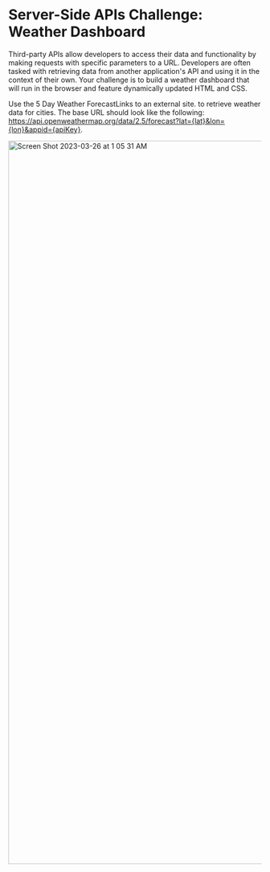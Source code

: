 # Server-Side APIs Challenge: Weather Dashboard

Third-party APIs allow developers to access their data and functionality by making requests with specific parameters to a URL. Developers are often tasked with retrieving data from another application's API and using it in the context of their own. Your challenge is to build a weather dashboard that will run in the browser and feature dynamically updated HTML and CSS.

Use the 5 Day Weather ForecastLinks to an external site. to retrieve weather data for cities. The base URL should look like the following: https://api.openweathermap.org/data/2.5/forecast?lat={lat}&lon={lon}&appid={apiKey}. 

<img width="1440" alt="Screen Shot 2023-03-26 at 1 05 31 AM" src="https://user-images.githubusercontent.com/118951775/227758438-033c7476-e755-4711-b1bf-9ae088a00d7c.png">
